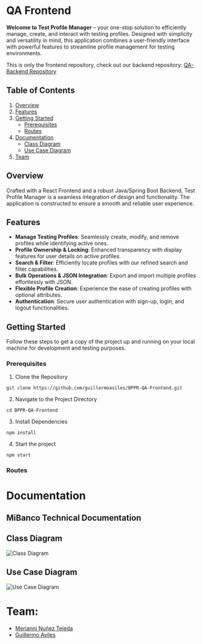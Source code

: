 # QA Frontend

**Welcome to Test Profile Manager** – your one-stop solution to efficiently manage, create, and interact with testing profiles. Designed with simplicity and versatility in mind, this application combines a user-friendly interface with powerful features to streamline profile management for testing environments.

This is only the frontend repository, check out our backend repository:
[QA-Backend Repository](https://github.com/guillermoaviles/BPPR-QA-Backend)

## Table of Contents
1. [Overview](#overview)
2. [Features](#features)
3. [Getting Started](#getting-started)
   - [Prerequisites](#prerequisites)
   - [Routes](#routes)
5. [Documentation](#documentation)
   - [Class Diagram](#class-diagram)
   - [Use Case Diagram](#use-case-diagram)
6. [Team](#team)


## Overview

Crafted with a React Frontend and a robust Java/Spring Boot Backend, Test Profile Manager is a seamless integration of design and functionality. The application is constructed to ensure a smooth and reliable user experience.

## Features

- **Manage Testing Profiles**: Seamlessly create, modify, and remove profiles while identifying active ones.
- **Profile Ownership & Locking**: Enhanced transparency with display features for user details on active profiles.
- **Search & Filter**: Efficiently locate profiles with our refined search and filter capabilities.
- **Bulk Operations & JSON Integration**: Export and import multiple profiles effortlessly with JSON.
- **Flexible Profile Creation**: Experience the ease of creating profiles with optional attributes.
- **Authentication**: Secure user authentication with sign-up, login, and logout functionalities.

## Getting Started

Follow these steps to get a copy of the project up and running on your local machine for development and testing purposes.

### Prerequisites
1. Clone the Repository
```
git clone https://github.com/guillermoaviles/BPPR-QA-Frontend.git
```
2. Navigate to the Project Directory
```
cd BPPR-QA-Frontend
```
3. Install Dependencies
```
npm install
```
4. Start the project
```
npm start
```
### Routes


# Documentation

## MiBanco Technical Documentation

## Class Diagram
![Class Diagram](https://github.com/guillermoaviles/BPPR-QA-Frontend/assets/19162359/a349fdb5-e43e-498f-bd18-48a29ec1245e)

## Use Case Diagram
![Use Case Diagram](https://github.com/guillermoaviles/BPPR-QA-Frontend/assets/19162359/0d257f69-0ade-4a06-87c4-fe98713d908d)


# Team:
- [Merianni Nuñez Tejeda](https://github.com/merianni)
- [Guillermo Aviles](https://github.com/guillermoaviles)
